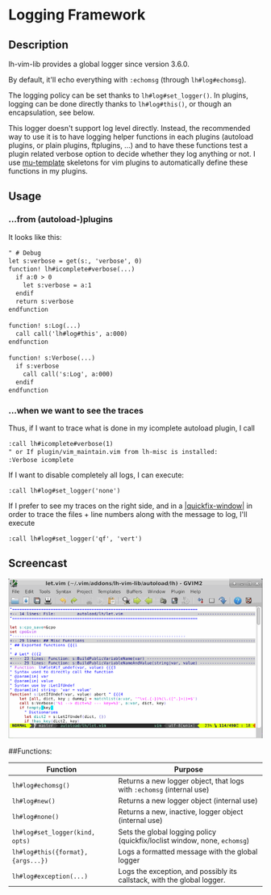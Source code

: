 # Logging Framework

## Description

lh-vim-lib provides a global logger since version 3.6.0.

By default, it'll echo everything with `:echomsg` (through `lh#log#echomsg`).

The logging policy can be set thanks to `lh#log#set_logger()`.
In plugins, logging can be done directly thanks to `lh#log#this()`, or though
an encapsulation, see below.

This logger doesn't support log level directly. Instead, the recommended way to
use it is to have logging helper functions in each plugins (autoload plugins,
or plain plugins, ftplugins, ...)  and to have these functions test a plugin
related verbose option to decide whether they log anything or not.
I use [mu-template](http://github.com/LucHermitte/mu-template) skeletons for
vim plugins to automatically define these
functions in my plugins.

## Usage

### ...from (autoload-)plugins

It looks like this:

```vim
" # Debug
let s:verbose = get(s:, 'verbose', 0)
function! lh#icomplete#verbose(...)
  if a:0 > 0
    let s:verbose = a:1
  endif
  return s:verbose
endfunction

function! s:Log(...)
  call call('lh#log#this', a:000)
endfunction

function! s:Verbose(...)
  if s:verbose
    call call('s:Log', a:000)
  endif
endfunction
```

### ...when we want to see the traces

Thus, if I want to trace what is done in my icomplete autoload plugin, I call

```vim
:call lh#icomplete#verbose(1)
" or If plugin/vim_maintain.vim from lh-misc is installed:
:Verbose icomplete
```

If I want to disable completely all logs, I can execute:

```vim
:call lh#log#set_logger('none')
```

If I prefer to see my traces on the right side, and in a
[|quickfix-window|](http://vimhelp.appspot.com/quickfix.txt.html#quickfix-window)
in order to trace the files + line numbers along with the message to log, I'll
execute

```vim
:call lh#log#set_logger('qf', 'vert')
```

## Screencast

![lh-vim-lib logging framework demo](doc/screencast-log.gif "lh-vim-lib logging framework demo")

##Functions:

| Function                                       | Purpose                                                                        |
|------------------------------------------------|--------------------------------------------------------------------------------|
| `lh#log#echomsg()`                             | Returns a new logger object, that logs with `:echomsg` (internal use)          |
| `lh#log#new()`                                 | Returns a new logger object (internal use)                                     |
| `lh#log#none()`                                | Returns a new, inactive, logger object (internal use)                          |
| `lh#log#set_logger(kind, opts)`                | Sets the global logging policy (quickfix/loclist window, none, `echomsg`)      |
| `lh#log#this({format}, {args...})`             | Logs a formatted message with the global logger                                |
| `lh#log#exception(...)`                        | Logs the exception, and possibly its callstack, with the global logger.        |

